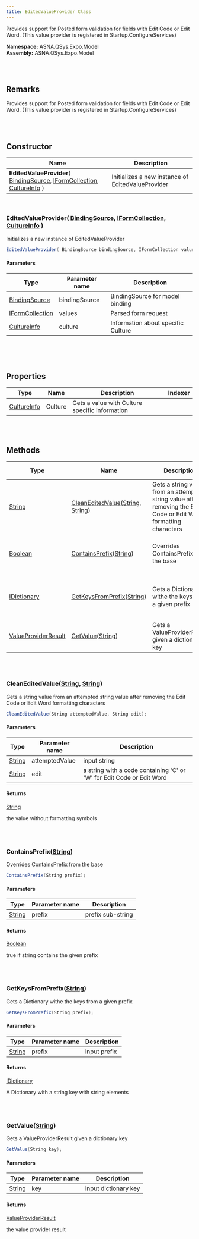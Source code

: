 ```yaml
---
title: EditedValueProvider Class
---
```


Provides support for Posted form validation for fields with Edit Code or Edit Word. (This value provider is registered in Startup.ConfigureServices)

**Namespace:** ASNA.QSys.Expo.Model <br/>
**Assembly:** ASNA.QSys.Expo.Model

<br>
<br>

## Remarks

Provides support for Posted form validation for fields with Edit Code or Edit Word. (This value provider is registered in Startup.ConfigureServices)

[//]: # ($$TODO: Complete the Remarks section.)

<br>
<br>

## Constructor

| Name |  Description 
| --- | --- 
| **EditedValueProvider**( [BindingSource](https://docs.microsoft.com/en-us/dotnet/api/microsoft.aspnetcore.mvc.modelbinding.bindingsource), [IFormCollection](https://docs.microsoft.com/en-us/dotnet/api/microsoft.aspnetcore.http.iformcollection), [CultureInfo](https://docs.microsoft.com/en-us/dotnet/api/system.globalization.cultureinfo) ) | Initializes a new instance of EditedValueProvider

<br>

### EditedValueProvider( [BindingSource](https://docs.microsoft.com/en-us/dotnet/api/microsoft.aspnetcore.mvc.modelbinding.bindingsource), [IFormCollection](https://docs.microsoft.com/en-us/dotnet/api/microsoft.aspnetcore.http.iformcollection), [CultureInfo](https://docs.microsoft.com/en-us/dotnet/api/system.globalization.cultureinfo) )

Initializes a new instance of EditedValueProvider

```cs
EditedValueProvider( BindingSource bindingSource, IFormCollection values, CultureInfo culture );
```

#### Parameters

| Type | Parameter name | Description
| --- | --- | ---
| [BindingSource](https://docs.microsoft.com/en-us/dotnet/api/microsoft.aspnetcore.mvc.modelbinding.bindingsource) | bindingSource | BindingSource for model binding 
| [IFormCollection](https://docs.microsoft.com/en-us/dotnet/api/microsoft.aspnetcore.http.iformcollection) | values | Parsed form request 
| [CultureInfo](https://docs.microsoft.com/en-us/dotnet/api/system.globalization.cultureinfo) | culture | Information about specific Culture 

<br>


<br>
<br>

## Properties

| Type | Name | Description | Indexer
| --- | --- | --- | --- 
| [CultureInfo](https://docs.microsoft.com/en-us/dotnet/api/system.globalization.cultureinfo) | Culture | Gets a value with Culture specific information | 

<br>
<br>

## Methods

| Type | Name | Description | Return Description 
| --- | --- | --- | --- 
| [String](https://docs.microsoft.com/en-us/dotnet/api/system.string) | [CleanEditedValue](#cleaneditedvaluestring-string)([String](https://docs.microsoft.com/en-us/dotnet/api/system.string), [String](https://docs.microsoft.com/en-us/dotnet/api/system.string)) | Gets a string value from an attempted string value after removing the Edit Code or Edit Word formatting characters | the value without formatting symbols
| [Boolean](https://docs.microsoft.com/en-us/dotnet/api/system.boolean) | [ContainsPrefix](#containsprefixstring)([String](https://docs.microsoft.com/en-us/dotnet/api/system.string)) | Overrides ContainsPrefix from the base | true if string contains the given prefix
| [IDictionary](https://docs.microsoft.com/en-us/dotnet/api/system.collections.generic.idictionary-2) | [GetKeysFromPrefix](#getkeysfromprefixstring)([String](https://docs.microsoft.com/en-us/dotnet/api/system.string)) | Gets a Dictionary withe the keys from a given prefix | A Dictionary with a string key with string elements
| [ValueProviderResult](https://docs.microsoft.com/en-us/dotnet/api/microsoft.aspnetcore.mvc.modelbinding.valueproviderresult) | [GetValue](#getvaluestring)([String](https://docs.microsoft.com/en-us/dotnet/api/system.string)) | Gets a ValueProviderResult given a dictionary key | the value provider result

<br>
<br>

### CleanEditedValue([String](https://docs.microsoft.com/en-us/dotnet/api/system.string), [String](https://docs.microsoft.com/en-us/dotnet/api/system.string))

Gets a string value from an attempted string value after removing the Edit Code or Edit Word formatting characters

```cs
CleanEditedValue(String attemptedValue, String edit);
```

#### Parameters

| Type | Parameter name | Description
| --- | --- | ---
| [String](https://docs.microsoft.com/en-us/dotnet/api/system.string) | attemptedValue | input string 
| [String](https://docs.microsoft.com/en-us/dotnet/api/system.string) | edit | a string with a code containing 'C' or 'W' for Edit Code or Edit Word 

#### Returns

[String](https://docs.microsoft.com/en-us/dotnet/api/system.string)

the value without formatting symbols


<br>
<br>

### ContainsPrefix([String](https://docs.microsoft.com/en-us/dotnet/api/system.string))

Overrides ContainsPrefix from the base

```cs
ContainsPrefix(String prefix);
```

#### Parameters

| Type | Parameter name | Description
| --- | --- | ---
| [String](https://docs.microsoft.com/en-us/dotnet/api/system.string) | prefix | prefix sub-string 

#### Returns

[Boolean](https://docs.microsoft.com/en-us/dotnet/api/system.boolean)

true if string contains the given prefix


<br>
<br>

### GetKeysFromPrefix([String](https://docs.microsoft.com/en-us/dotnet/api/system.string))

Gets a Dictionary withe the keys from a given prefix

```cs
GetKeysFromPrefix(String prefix);
```

#### Parameters

| Type | Parameter name | Description
| --- | --- | ---
| [String](https://docs.microsoft.com/en-us/dotnet/api/system.string) | prefix | input prefix 

#### Returns

[IDictionary](https://docs.microsoft.com/en-us/dotnet/api/system.collections.generic.idictionary-2)

A Dictionary with a string key with string elements


<br>
<br>

### GetValue([String](https://docs.microsoft.com/en-us/dotnet/api/system.string))

Gets a ValueProviderResult given a dictionary key

```cs
GetValue(String key);
```

#### Parameters

| Type | Parameter name | Description
| --- | --- | ---
| [String](https://docs.microsoft.com/en-us/dotnet/api/system.string) | key | input dictionary key 

#### Returns

[ValueProviderResult](https://docs.microsoft.com/en-us/dotnet/api/microsoft.aspnetcore.mvc.modelbinding.valueproviderresult)

the value provider result


<br>
<br>

